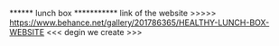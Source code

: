 ****** lunch box ***********
link of the website >>>>> 
https://www.behance.net/gallery/201786365/HEALTHY-LUNCH-BOX-WEBSITE
<<< degin we create  >>>